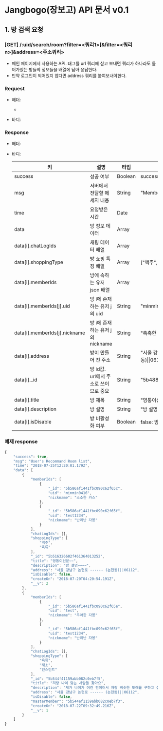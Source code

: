 # Jangbogo(장보고) API 문서 v0.1

## 1. 방 검색 요청

### [GET] /:uid/search/room?filter=\<쿼리1\>[&filter=<쿼리n>]&address=<주소쿼리>

- 메인 페이지에서 사용하는 API. 태그를 url 쿼리에 싣고 보내면 쿼리가 하나라도 들어가있는 방들의 정보들을 배열에 담아 응답한다.
- 만약 로그인이 되어있지 않다면 address 쿼리를 붙여보내야한다.



### Request

- 헤더: 

  - 

- 바디:


### Response

- 헤더:

- 바디:

  | 키                            | 설명                                  | 타입    | 비고                                          |
  | ----------------------------- | ------------------------------------- | ------- | --------------------------------------------- |
  | success                       | 성공 여부                             | Boolean | success                                       |
  | msg                           | 서버에서 전달할 메세지 내용           | String  | "Member Create Err"                           |
  | time                          | 요청받은 시간                         | Date    |                                               |
  | data                          | 방 정보 데이터                        | Array   |                                               |
  | data[i].chatLogIds            | 채팅 데이터 배열                      | Array   |                                               |
  | data[i].shoppingType          | 방 쇼핑 특징 배열                     | Array   | ["맥주", "남", "육류"]                        |
  | data[i].memberIds             | 방에 속하는 유저 json 배열            | Array   |                                               |
  | data[i].memberIds[j].uid      | 방 i에 존재하는 유저 j의 uid          | String  | "minmin0416"                                  |
  | data[i].memberIds[j].nickname | 방 i에 존재하는 유저 j의 nickname     | String  | "촉촉한 양파"                                 |
  | data[i].address               | 방이 만들어 진 주소                   | String  | "서울 강남구 논현로 ------ (논현동)\|\|06112" |
  | data[i]._id                   | 방 id값. url에서 주소로 쓰이므로 중요 | String  | "5b488ba85093e32e3411d4b1"                    |
  | data[i].title                 | 방 제목                               | String  | "영통이신분~"                                 |
  | data[i].description           | 방 설명                               | String  | "방 설명~~~"                                  |
  | data[i].isDisable             | 방 비활성화 여부                      | Boolean | false: 방 활성화, true: 방 비활성화           |

### 예제 response

```javascript
{
    "success": true,
    "msg": "User's Recommand Room list",
    "time": "2018-07-25T12:20:01.179Z",
    "data": [
        {
            "memberIds": [
                {
                    "_id": "5b586af1441fbc090c62f65c",
                    "uid": "minmin0416",
                    "nickname": "소소한 카스"
                },
                {
                    "_id": "5b586af1441fbc090c62f65f",
                    "uid": "test1234",
                    "nickname": "난리난 자몽"
                }
            ],
            "chatLogIds": [],
            "shoppingType": [
                "맥주",
                "육류"
            ],
            "_id": "5b516326602f461364013252",
            "title": "영통이신분~~",
            "description": "방 설명~~~~",
            "address": "서울 강남구 논현로 ------ (논현동)||06112",
            "isDisable": false,
            "createOn": "2018-07-20T04:20:54.191Z",
            "__v": 2
        },
        {
            "memberIds": [
                {
                    "_id": "5b586af1441fbc090c62f65e",
                    "uid": "test",
                    "nickname": "우아한 자몽"
                },
                {
                    "_id": "5b586af1441fbc090c62f65f",
                    "uid": "test1234",
                    "nickname": "난리난 자몽"
                }
            ],
            "chatLogIds": [],
            "shoppingType": [
                "육류",
                "채소",
                "인스턴트"
            ],
            "_id": "5b544f41159abb082c0eb7f5",
            "title": "저랑 나이 맞는 사람들 찾아요",
            "description": "제가 나이가 어린 편이어서 저랑 비슷한 또래를 구하고 싶어요.",
            "address": "서울 강남구 논현로 ------ (논현동)||06112",
            "isDisable": false,
            "masterMember": "5b544ef1159abb082c0eb7f3",
            "createOn": "2018-07-22T09:32:49.216Z",
            "__v": 1
        }
    ]
}
```